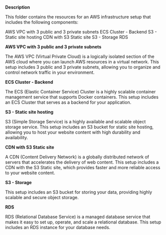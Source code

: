 **Description**

This folder contains the resources for an AWS infrastructure setup that includes the following components:

AWS VPC with 3 public and 3 private subnets
ECS Cluster - Backend
S3 - Static site hosting
CDN with S3 Static site
S3 - Storage
RDS


**AWS VPC with 3 public and 3 private subnets**

The AWS VPC (Virtual Private Cloud) is a logically isolated section of the AWS cloud where you can launch AWS resources in a virtual network. This setup includes 3 public and 3 private subnets, allowing you to organize and control network traffic in your environment.

**ECS Cluster - Backend**

The ECS (Elastic Container Service) Cluster is a highly scalable container management service that supports Docker containers. This setup includes an ECS Cluster that serves as a backend for your application.

**S3 - Static site hosting**

S3 (Simple Storage Service) is a highly available and scalable object storage service. This setup includes an S3 bucket for static site hosting, allowing you to host your website content with high durability and availability.

**CDN with S3 Static site**

A CDN (Content Delivery Network) is a globally distributed network of servers that accelerates the delivery of web content. This setup includes a CDN with the S3 Static site, which provides faster and more reliable access to your website content.

**S3 - Storage**

This setup includes an S3 bucket for storing your data, providing highly scalable and secure object storage.

**RDS**

RDS (Relational Database Service) is a managed database service that makes it easy to set up, operate, and scale a relational database. This setup includes an RDS instance for your database needs.

